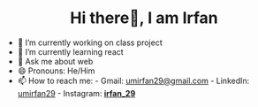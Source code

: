 ### <h1 style="text-align: center;">Hi there👋, I am Irfan</h1>



- 🔭 I’m currently working on class project
- 🌱 I’m currently learning react
- 💬 Ask me about web
- 😄 Pronouns: He/Him
- 📫 How to reach me: - Gmail: umirfan29@gmail.com
                       - LinkedIn: <a class="footer-link" href="https://www.linkedin.com/in/mohammed-irfan-u-ab6401243">umirfan29</a>
                       - Instagram: <a class="footer-link" href="https://instagram.com/__irfan_29__?igshid=YmMyMTA2M2Y=">__irfan_29__</a>

<!--
- 👯 I’m looking to collaborate on ...
- 🤔 I’m looking for help with ...
-->
<!--

- ⚡ Fun fact: ...
-->
